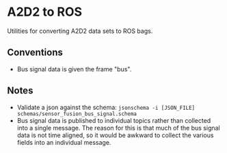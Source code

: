 # A2D2 to ROS

Utilities for converting A2D2 data sets to ROS bags.

## Conventions

* Bus signal data is given the frame "bus".

## Notes

* Validate a json against the schema: `jsonschema -i [JSON_FILE] schemas/sensor_fusion_bus_signal.schema`
* Bus signal data is published to individual topics rather than collected into a single message. The reason for this is that much of the bus signal data is not time aligned, so it would be awkward to collect the various fields into an individual message.
